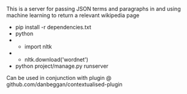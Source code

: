 This is a server for passing JSON terms and paragraphs in and using machine learning to return a relevant wikipedia page

* pip install -r dependencies.txt
* python
* * import nltk
* * nltk.download('wordnet')
* python project/manage.py runserver

Can be used in conjunction with plugin @ github.com/danbeggan/contextualised-plugin
